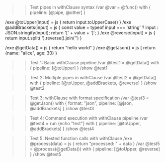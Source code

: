 >> Test pipes in withClause syntax
>> /var @var = @func() with { pipeline: [@pipe, @other] }

/exe @toUpper(input) = js { return input.toUpperCase() }
/exe @addBrackets(input) = js {
  const value = typeof input === 'string' ? input : JSON.stringify(input);
  return '[' + value + ']';
}
/exe @reverse(input) = js { return input.split('').reverse().join('') }

/exe @getData() = js { return "hello world" }
/exe @getJson() = js { return {name: "alice", age: 30} }

>> Test 1: Basic withClause pipeline
/var @test1 = @getData() with { pipeline: [@toUpper] }
/show @test1

>> Test 2: Multiple pipes in withClause
/var @test2 = @getData() with { pipeline: [@toUpper, @addBrackets, @reverse] }
/show @test2

>> Test 3: withClause with format specification
/var @test3 = @getJson() with { format: "json", pipeline: [@json, @addBrackets] }
/show @test3

>> Test 4: Command execution with withClause pipeline
/var @test4 = run {echo "test"} with { pipeline: [@toUpper, @addBrackets] }
/show @test4

>> Test 5: Nested function calls with withClause
/exe @process(data) = js { return "processed: " + data }
/var @test5 = @process(@getData()) with { pipeline: [@toUpper, @reverse] }
/show @test5
